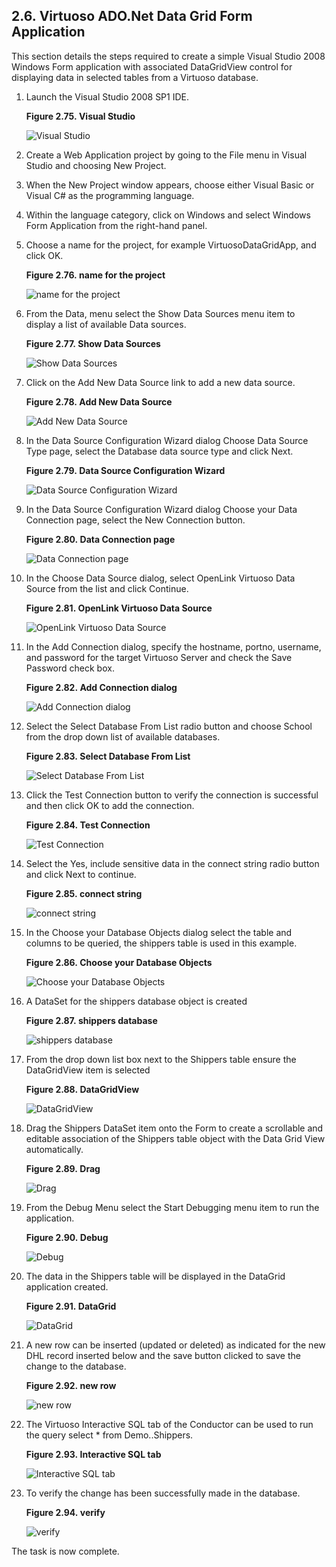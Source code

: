 <div>

<div>

<div>

<div>

## 2.6. Virtuoso ADO.Net Data Grid Form Application

</div>

</div>

</div>

This section details the steps required to create a simple Visual Studio
2008 Windows Form application with associated DataGridView control for
displaying data in selected tables from a Virtuoso database.

<div>

1.  Launch the Visual Studio 2008 SP1 IDE.

    <div>

    <div>

    **Figure 2.75. Visual Studio**

    <div>

    <div>

    ![Visual Studio](images/ui/insg1.png)

    </div>

    </div>

    </div>

      

    </div>

2.  Create a Web Application project by going to the File menu in Visual
    Studio and choosing New Project.

3.  When the New Project window appears, choose either Visual Basic or
    Visual C# as the programming language.

4.  Within the language category, click on Windows and select Windows
    Form Application from the right-hand panel.

5.  Choose a name for the project, for example VirtuosoDataGridApp, and
    click OK.

    <div>

    <div>

    **Figure 2.76. name for the project**

    <div>

    <div>

    ![name for the project](images/ui/insg5.png)

    </div>

    </div>

    </div>

      

    </div>

6.  From the Data, menu select the Show Data Sources menu item to
    display a list of available Data sources.

    <div>

    <div>

    **Figure 2.77. Show Data Sources**

    <div>

    <div>

    ![Show Data Sources](images/ui/insg6.png)

    </div>

    </div>

    </div>

      

    </div>

7.  Click on the Add New Data Source link to add a new data source.

    <div>

    <div>

    **Figure 2.78. Add New Data Source**

    <div>

    <div>

    ![Add New Data Source](images/ui/insg7.png)

    </div>

    </div>

    </div>

      

    </div>

8.  In the Data Source Configuration Wizard dialog Choose Data Source
    Type page, select the Database data source type and click Next.

    <div>

    <div>

    **Figure 2.79. Data Source Configuration Wizard**

    <div>

    <div>

    ![Data Source Configuration Wizard](images/ui/insg8.png)

    </div>

    </div>

    </div>

      

    </div>

9.  In the Data Source Configuration Wizard dialog Choose your Data
    Connection page, select the New Connection button.

    <div>

    <div>

    **Figure 2.80. Data Connection page**

    <div>

    <div>

    ![Data Connection page](images/ui/insg9.png)

    </div>

    </div>

    </div>

      

    </div>

10. In the Choose Data Source dialog, select OpenLink Virtuoso Data
    Source from the list and click Continue.

    <div>

    <div>

    **Figure 2.81. OpenLink Virtuoso Data Source**

    <div>

    <div>

    ![OpenLink Virtuoso Data Source](images/ui/insg10.png)

    </div>

    </div>

    </div>

      

    </div>

11. In the Add Connection dialog, specify the hostname, portno,
    username, and password for the target Virtuoso Server and check the
    Save Password check box.

    <div>

    <div>

    **Figure 2.82. Add Connection dialog**

    <div>

    <div>

    ![Add Connection dialog](images/ui/insg11.png)

    </div>

    </div>

    </div>

      

    </div>

12. Select the Select Database From List radio button and choose School
    from the drop down list of available databases.

    <div>

    <div>

    **Figure 2.83. Select Database From List**

    <div>

    <div>

    ![Select Database From List](images/ui/insg12.png)

    </div>

    </div>

    </div>

      

    </div>

13. Click the Test Connection button to verify the connection is
    successful and then click OK to add the connection.

    <div>

    <div>

    **Figure 2.84. Test Connection**

    <div>

    <div>

    ![Test Connection](images/ui/insg13.png)

    </div>

    </div>

    </div>

      

    </div>

14. Select the Yes, include sensitive data in the connect string radio
    button and click Next to continue.

    <div>

    <div>

    **Figure 2.85. connect string**

    <div>

    <div>

    ![connect string](images/ui/insg14.png)

    </div>

    </div>

    </div>

      

    </div>

15. In the Choose your Database Objects dialog select the table and
    columns to be queried, the shippers table is used in this example.

    <div>

    <div>

    **Figure 2.86. Choose your Database Objects**

    <div>

    <div>

    ![Choose your Database Objects](images/ui/insg15.png)

    </div>

    </div>

    </div>

      

    </div>

16. A DataSet for the shippers database object is created

    <div>

    <div>

    **Figure 2.87. shippers database**

    <div>

    <div>

    ![shippers database](images/ui/insg16.png)

    </div>

    </div>

    </div>

      

    </div>

17. From the drop down list box next to the Shippers table ensure the
    DataGridView item is selected

    <div>

    <div>

    **Figure 2.88. DataGridView**

    <div>

    <div>

    ![DataGridView](images/ui/insg17.png)

    </div>

    </div>

    </div>

      

    </div>

18. Drag the Shippers DataSet item onto the Form to create a scrollable
    and editable association of the Shippers table object with the Data
    Grid View automatically.

    <div>

    <div>

    **Figure 2.89. Drag**

    <div>

    <div>

    ![Drag](images/ui/insg18.png)

    </div>

    </div>

    </div>

      

    </div>

19. From the Debug Menu select the Start Debugging menu item to run the
    application.

    <div>

    <div>

    **Figure 2.90. Debug**

    <div>

    <div>

    ![Debug](images/ui/insg19.png)

    </div>

    </div>

    </div>

      

    </div>

20. The data in the Shippers table will be displayed in the DataGrid
    application created.

    <div>

    <div>

    **Figure 2.91. DataGrid**

    <div>

    <div>

    ![DataGrid](images/ui/insg20.png)

    </div>

    </div>

    </div>

      

    </div>

21. A new row can be inserted (updated or deleted) as indicated for the
    new DHL record inserted below and the save button clicked to save
    the change to the database.

    <div>

    <div>

    **Figure 2.92. new row**

    <div>

    <div>

    ![new row](images/ui/insg21.png)

    </div>

    </div>

    </div>

      

    </div>

22. The Virtuoso Interactive SQL tab of the Conductor can be used to run
    the query select \* from Demo..Shippers.

    <div>

    <div>

    **Figure 2.93. Interactive SQL tab**

    <div>

    <div>

    ![Interactive SQL tab](images/ui/insg22.png)

    </div>

    </div>

    </div>

      

    </div>

23. To verify the change has been successfully made in the database.

    <div>

    <div>

    **Figure 2.94. verify**

    <div>

    <div>

    ![verify](images/ui/insg23.png)

    </div>

    </div>

    </div>

      

    </div>

</div>

The task is now complete.

</div>
